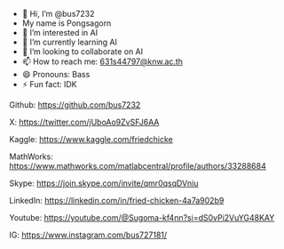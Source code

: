 - 👋 Hi, I’m @bus7232
- My name is Pongsagorn
- 👀 I’m interested in AI
- 🌱 I’m currently learning AI
- 💞️ I’m looking to collaborate on AI
- 📫 How to reach me: 631s44797@knw.ac.th
- 😄 Pronouns: Bass
- ⚡ Fun fact: IDK

Github: https://github.com/bus7232

X: https://twitter.com/jUboAo9ZvSFJ6AA

Kaggle: https://www.kaggle.com/friedchicke

MathWorks: https://www.mathworks.com/matlabcentral/profile/authors/33288684

Skype: https://join.skype.com/invite/qmr0qsqDVniu

LinkedIn: https://linkedin.com/in/fried-chicken-4a7a902b9

Youtube: https://youtube.com/@Sugoma-kf4nn?si=dS0vPi2VuYG48KAY

IG: https://www.instagram.com/bus727181/
<!---
bus7232/bus7232 is a ✨ special ✨ repository because its `README.md` (this file) appears on your GitHub profile.
You can click the Preview link to take a look at your changes.
--->
